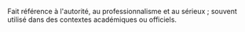 Fait référence à l'autorité, au professionnalisme et au sérieux ; souvent utilisé dans des contextes académiques ou officiels.  
  